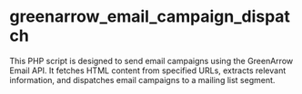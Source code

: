 # greenarrow_email_campaign_dispatch
This PHP script is designed to send email campaigns using the GreenArrow Email API. It fetches HTML content from specified URLs, extracts relevant information, and dispatches email campaigns to a mailing list segment.
